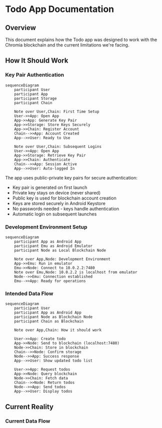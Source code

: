 # Todo App Documentation

## Overview

This document explains how the Todo app was designed to work with the Chromia blockchain and the current limitations we're facing.

## How It Should Work

### Key Pair Authentication
```mermaid
sequenceDiagram
    participant User
    participant App
    participant Storage
    participant Chain

    Note over User,Chain: First Time Setup
    User->>App: Open App
    App->>App: Generate Key Pair
    App->>Storage: Store Keys Securely
    App->>Chain: Register Account
    Chain-->>App: Account Created
    App-->>User: Ready to Use

    Note over User,Chain: Subsequent Logins
    User->>App: Open App
    App->>Storage: Retrieve Key Pair
    App->>Chain: Authenticate
    Chain-->>App: Session Active
    App-->>User: Auto-logged In
```

The app uses public-private key pairs for secure authentication:
- Key pair is generated on first launch
- Private key stays on device (never shared)
- Public key is used for blockchain account creation
- Keys are stored securely in Android Keystore
- No passwords needed - keys handle authentication
- Automatic login on subsequent launches

### Development Environment Setup
```mermaid
sequenceDiagram
    participant App as Android App
    participant Emu as Android Emulator
    participant Node as Local Blockchain Node
    
    Note over App,Node: Development Environment
    App->>Emu: Run in emulator
    Emu->>Node: Connect to 10.0.2.2:7480
    Note over Emu,Node: 10.0.2.2 is localhost from emulator
    Node-->>Emu: Connection established
    Emu-->>App: Ready for operations
```

### Intended Data Flow
```mermaid
sequenceDiagram
    participant User
    participant App as Android App
    participant Node as Blockchain Node
    participant Chain as Blockchain

    Note over App,Chain: How it should work
    
    User->>App: Create todo
    App->>Node: Send to blockchain (localhost:7480)
    Node->>Chain: Store in blockchain
    Chain-->>Node: Confirm storage
    Node-->>App: Success response
    App-->>User: Show updated todo list

    User->>App: Request todos
    App->>Node: Query blockchain
    Node->>Chain: Fetch data
    Chain-->>Node: Return todos
    Node-->>App: Send todos
    App-->>User: Display todos
```

## Current Reality

### Current Data Flow
```
